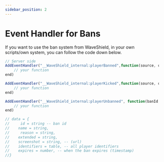 ```yaml
---
sidebar_position: 2
---
```


# Event Handler for Bans

If you want to use the ban system from WaveShield, in your own scripts/own system, you can follow the code down below.

```jsx title="/your/folder/banHandlerName.lua"
// Server side
AddEventHandler("__WaveShield_internal:playerBanned",function(source, data)
    // your function
end)

AddEventHandler("__WaveShield_internal:playerKicked",function(source, data)
    // your function
end)

AddEventHandler("__WaveShield_internal:playerUnbanned", function(banId, data, unbanReason, from)
    // your function
end)

// data = {
//     id = string -- ban id
//    name = string,
//     reason = string,
//    extended = string,
//    screenshot = string, -- (url)
//    identifiers = table, -- all player identifiers
//    expires = number, -- when the ban expires (timestamp)
//}
```
